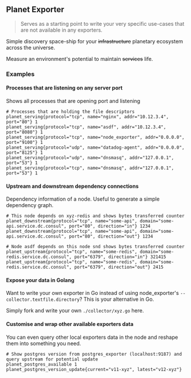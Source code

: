 ## Planet Exporter

> Serves as a starting point to write your very specific use-cases that are not available in any exporters.

Simple discovery space-ship for your ~~infrastructure~~ planetary ecosystem across the universe.

Measure an environment's potential to maintain ~~services~~ life.

### Examples

#### Processes that are listening on any server port

Shows all processes that are opening port and listening

```
# Processes that are holding the file descriptors
planet_serving{protocol="tcp", name="nginx", addr="10.12.3.4", port="80"} 1
planet_serving{protocol="tcp", name="asdf", addr="10.12.3.4", port="8080"} 1
planet_serving{protocol="tcp", name="node_exporter", addr="0.0.0.0", port="9100"} 1
planet_serving{protocol="udp", name="datadog-agent", addr="0.0.0.0", port="8125"} 1
planet_serving{protocol="udp", name="dnsmasq", addr="127.0.0.1", port="53"} 1
planet_serving{protocol="tcp", name="dnsmasq", addr="127.0.0.1", port="53"} 1
```

#### Upstream and downstream dependency connections

Dependency information of a node. Useful to generate a simple dependency graph.

```
# This node depends on xyz-redis and shows bytes transferred counter
planet_downstream{protocol="tcp", name="some-api", domain="some-api.service.dc.consul", port="80", direction="in"} 1234
planet_downstream{protocol="tcp", name="some-api", domain="some-api.service.dc.consul", port="80", direction="out"} 1234

# Node asdf depends on this node snd shows bytes transferred counter
planet_upstream{protocol="tcp", name="some-redis", domain="some-redis.service.dc.consul", port="6379", direction="in"} 321415
planet_upstream{protocol="tcp", name="some-redis", domain="some-redis.service.dc.consul", port="6379", direction="out"} 2415
```

#### Expose your data in Golang

Want to write your own exporter in Go instead of using node_exporter's `--collector.textfile.directory`? This is your alternative in Go.

Simply fork and write your own `./collector/xyz.go` here.

#### Customise and wrap other available exporters data

You can even query other local exporters data in the node and reshape them into something you need.

```
# Show postgres version from postgres_exporter (localhost:9187) and query upstream for potential update
planet_postgres_available 1
planet_postgres_version_update{current="v11-xyz", latest="v12-xyz"}
```

